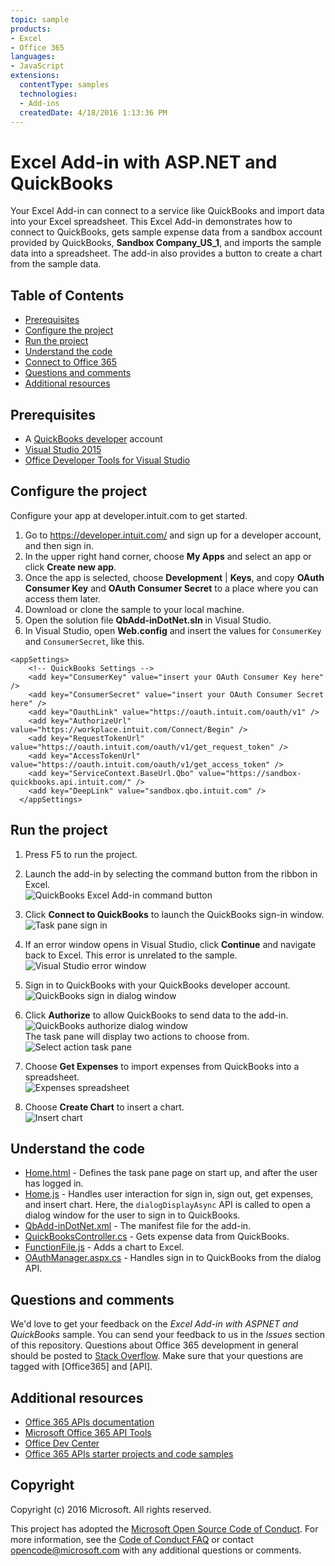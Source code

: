 ```yaml
---
topic: sample
products:
- Excel
- Office 365
languages:
- JavaScript
extensions:
  contentType: samples
  technologies:
  - Add-ins
  createdDate: 4/18/2016 1:13:36 PM
---
```

# Excel Add-in with ASP.NET and QuickBooks

Your Excel Add-in can connect to a service like QuickBooks and import data into your Excel spreadsheet. 
This Excel Add-in demonstrates how to connect to QuickBooks, gets sample expense data from a sandbox account provided by QuickBooks, **Sandbox Company_US_1**, and imports the sample data into a spreadsheet. The add-in also provides a button to create a chart from the sample data.

## Table of Contents

* [Prerequisites](#prerequisites)
* [Configure the project](#configure-the-project)
* [Run the project](#run-the-project)
* [Understand the code](#understand-the-code)
* [Connect to Office 365](#connect-to-office-365)
* [Questions and comments](#questions-and-comments)
* [Additional resources](#additional-resources)

## Prerequisites

* A [QuickBooks developer](https://developer.intuit.com/) account
* [Visual Studio 2015](https://www.visualstudio.com/downloads/download-visual-studio-vs.aspx)
* [Office Developer Tools for Visual Studio](https://www.visualstudio.com/en-us/features/office-tools-vs.aspx)

## Configure the project

Configure your app at developer.intuit.com to get started.

1. Go to https://developer.intuit.com/ and sign up for a developer account, and then sign in.
2. In the upper right hand corner, choose **My Apps** and select an app or click **Create new app**. 
3. Once the app is selected, choose **Development** | **Keys**, and copy **OAuth Consumer Key** and **OAuth Consumer Secret** to a place where you can access them later.
4. Download or clone the sample to your local machine.
5. Open the solution file **QbAdd-inDotNet.sln** in Visual Studio.
6. In Visual Studio, open **Web.config** and insert the values for `ConsumerKey` and `ConsumerSecret`, like this.

```
<appSettings>
    <!-- QuickBooks Settings -->
    <add key="ConsumerKey" value="insert your OAuth Consumer Key here" />
    <add key="ConsumerSecret" value="insert your OAuth Consumer Secret here" />
    <add key="OauthLink" value="https://oauth.intuit.com/oauth/v1" />
    <add key="AuthorizeUrl" value="https://workplace.intuit.com/Connect/Begin" />
    <add key="RequestTokenUrl" value="https://oauth.intuit.com/oauth/v1/get_request_token" />
    <add key="AccessTokenUrl" value="https://oauth.intuit.com/oauth/v1/get_access_token" />
    <add key="ServiceContext.BaseUrl.Qbo" value="https://sandbox-quickbooks.api.intuit.com/" />
    <add key="DeepLink" value="sandbox.qbo.intuit.com" />
  </appSettings>
```

## Run the project

1. Press F5 to run the project.

2. Launch the add-in by selecting the command button from the ribbon in Excel.<br>![QuickBooks Excel Add-in command button](readme-images/readme_command_image.PNG)  

3. Click **Connect to QuickBooks** to launch the QuickBooks sign-in window.<br>![Task pane sign in](readme-images/readme_image_taskpane.PNG)

4. If an error window opens in Visual Studio, click **Continue** and navigate back to Excel. This error is unrelated to the sample.<br>![Visual Studio error window](readme-images/readme_image_error.PNG)

5. Sign in to QuickBooks with your QuickBooks developer account.<br>![QuickBooks sign in dialog window](readme-images/readme_image_signin.PNG)

6. Click **Authorize** to allow QuickBooks to send data to the add-in.<br>![QuickBooks authorize dialog window](readme-images/readme_image_authorize.PNG) <br> The task pane will display two actions to choose from. <br>![Select action task pane](readme-images/readme_image_action.PNG)

8. Choose **Get Expenses** to import expenses from QuickBooks into a spreadsheet. <br>![Expenses spreadsheet](readme-images/readme_image_expenses.PNG)

9. Choose **Create Chart** to insert a chart. <br>![Insert chart](readme-images/readme_image_chart.PNG)

## Understand the code

* [Home.html](QbAdd-inDotNetWeb/Home.html) - Defines the task pane page on start up, and after the user has logged in.
* [Home.js](QbAdd-inDotNetWeb/Home.js) - Handles user interaction for sign in, sign out, get expenses, and insert chart. Here, the `dialogDisplayAsync` API is called to open a dialog window for the user to sign in to QuickBooks.
* [QbAdd-inDotNet.xml](QbAdd-inDotNet/QbAdd-inDotNetManifest/QbAdd-inDotNet.xml) - The manifest file for the add-in. 
* [QuickBooksController.cs](QbAdd-inDotNetWeb/Controllers/QuickBooksController.cs) - Gets expense data from QuickBooks.
* [FunctionFile.js](QbAdd-inDotNetWeb/Functions/FunctionFile.js) - Adds a chart to Excel.
* [OAuthManager.aspx.cs](QbAdd-inDotNetWeb/OAuthManager.aspx.cs) - Handles sign in to QuickBooks from the dialog API.

## Questions and comments

We'd love to get your feedback on the *Excel Add-in with ASPNET and QuickBooks* sample. You can send your feedback to us in the *Issues* section of this repository. 
Questions about Office 365 development in general should be posted to [Stack Overflow](http://stackoverflow.com/questions/tagged/Office365+API). Make sure that your questions are tagged with [Office365] and [API].

## Additional resources

* [Office 365 APIs documentation](http://msdn.microsoft.com/office/office365/howto/platform-development-overview)
* [Microsoft Office 365 API Tools](https://visualstudiogallery.msdn.microsoft.com/a15b85e6-69a7-4fdf-adda-a38066bb5155)
* [Office Dev Center](http://dev.office.com/)
* [Office 365 APIs starter projects and code samples](http://msdn.microsoft.com/en-us/office/office365/howto/starter-projects-and-code-samples)

## Copyright
Copyright (c) 2016 Microsoft. All rights reserved.


This project has adopted the [Microsoft Open Source Code of Conduct](https://opensource.microsoft.com/codeofconduct/). For more information, see the [Code of Conduct FAQ](https://opensource.microsoft.com/codeofconduct/faq/) or contact [opencode@microsoft.com](mailto:opencode@microsoft.com) with any additional questions or comments.
